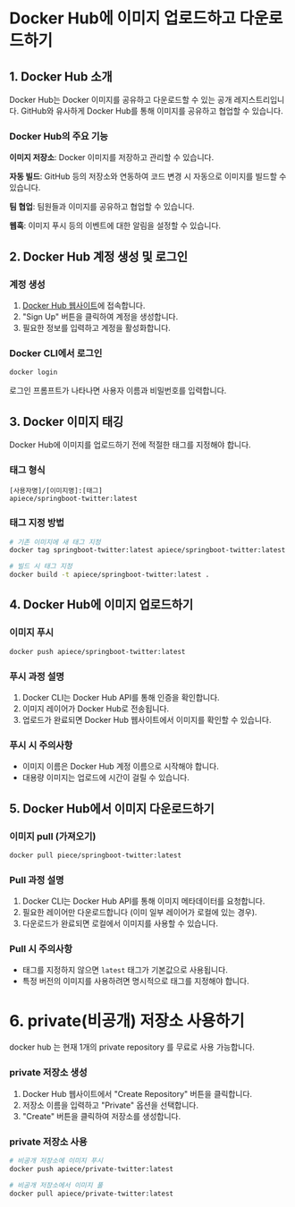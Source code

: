 # Docker Hub에 이미지 업로드하고 다운로드하기



## 1. Docker Hub 소개

Docker Hub는 Docker 이미지를 공유하고 다운로드할 수 있는 공개 레지스트리입니다. GitHub와 유사하게 Docker Hub를 통해 이미지를 공유하고 협업할 수 있습니다.



### Docker Hub의 주요 기능

**이미지 저장소**: Docker 이미지를 저장하고 관리할 수 있습니다.

**자동 빌드**: GitHub 등의 저장소와 연동하여 코드 변경 시 자동으로 이미지를 빌드할 수 있습니다.

**팀 협업**: 팀원들과 이미지를 공유하고 협업할 수 있습니다.

**웹훅**: 이미지 푸시 등의 이벤트에 대한 알림을 설정할 수 있습니다.



## 2. Docker Hub 계정 생성 및 로그인

### 계정 생성

1. [Docker Hub 웹사이트](https://hub.docker.com/)에 접속합니다.
2. "Sign Up" 버튼을 클릭하여 계정을 생성합니다.
3. 필요한 정보를 입력하고 계정을 활성화합니다.



### Docker CLI에서 로그인

```bash
docker login
```

로그인 프롬프트가 나타나면 사용자 이름과 비밀번호를 입력합니다.



## 3. Docker 이미지 태깅

Docker Hub에 이미지를 업로드하기 전에 적절한 태그를 지정해야 합니다.

### 태그 형식

```
[사용자명]/[이미지명]:[태그]
apiece/springboot-twitter:latest
```



### 태그 지정 방법

```bash
# 기존 이미지에 새 태그 지정
docker tag springboot-twitter:latest apiece/springboot-twitter:latest

# 빌드 시 태그 지정
docker build -t apiece/springboot-twitter:latest .
```



## 4. Docker Hub에 이미지 업로드하기

### 이미지 푸시

```bash
docker push apiece/springboot-twitter:latest
```



### 푸시 과정 설명

1. Docker CLI는 Docker Hub API를 통해 인증을 확인합니다.
2. 이미지 레이어가 Docker Hub로 전송됩니다.
3. 업로드가 완료되면 Docker Hub 웹사이트에서 이미지를 확인할 수 있습니다.



### 푸시 시 주의사항

- 이미지 이름은 Docker Hub 계정 이름으로 시작해야 합니다.
- 대용량 이미지는 업로드에 시간이 걸릴 수 있습니다.



## 5. Docker Hub에서 이미지 다운로드하기

### 이미지 pull (가져오기)

```bash
docker pull piece/springboot-twitter:latest
```



### Pull 과정 설명

1. Docker CLI는 Docker Hub API를 통해 이미지 메타데이터를 요청합니다.
2. 필요한 레이어만 다운로드합니다 (이미 일부 레이어가 로컬에 있는 경우).
3. 다운로드가 완료되면 로컬에서 이미지를 사용할 수 있습니다.



### Pull 시 주의사항

- 태그를 지정하지 않으면 `latest` 태그가 기본값으로 사용됩니다.
- 특정 버전의 이미지를 사용하려면 명시적으로 태그를 지정해야 합니다.





# 6. private(비공개) 저장소 사용하기

docker hub 는 현재 1개의 private repository 를 무료로 사용 가능합니다.

### private 저장소 생성

1. Docker Hub 웹사이트에서 "Create Repository" 버튼을 클릭합니다.
2. 저장소 이름을 입력하고 "Private" 옵션을 선택합니다.
3. "Create" 버튼을 클릭하여 저장소를 생성합니다.



### private 저장소 사용

```bash
# 비공개 저장소에 이미지 푸시
docker push apiece/private-twitter:latest

# 비공개 저장소에서 이미지 풀
docker pull apiece/private-twitter:latest
```




